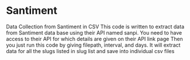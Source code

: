 # Santiment
Data Collection from Santiment in CSV
This code is written to extract data from Santiment data base using their API named sanpi. 
You need to have access to their API for which details are given on their API link page
Then you just run this code by giving filepath, interval, and days. It will extract data for all the slugs listed in slug list and save into individual csv files
